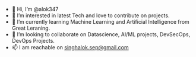 - 👋 Hi, I’m @alok347
- 👀 I’m interested in latest Tech and love to contribute on projects.
- 🌱 I’m currently learning Machine Learning and Artificial Intelligence from Great Leraning.
- 💞️ I’m looking to collaborate on Datascience, AI/ML projects, DevSecOps, DevOps Projects.
- 📫 I am reachable on singhalok.sep@gmail.com

<!---
alok347/alok347 is a ✨ special ✨ repository because its `README.md` (this file) appears on your GitHub profile.
You can click the Preview link to take a look at your changes.
--->
